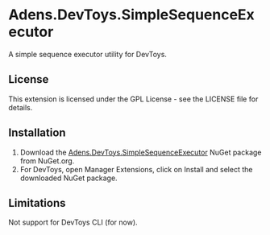 # Adens.DevToys.SimpleSequenceExecutor
A simple sequence executor utility for DevToys.

## License
This extension is licensed under the GPL License - see the LICENSE file for details.

## Installation
1. Download the [Adens.DevToys.SimpleSequenceExecutor](https://www.nuget.org/packages/Adens.DevToys.SimpleSequenceExecutor/) NuGet package from NuGet.org.
2. For DevToys, open Manager Extensions, click on Install and select the downloaded NuGet package.

## Limitations

Not support for DevToys CLI (for now).